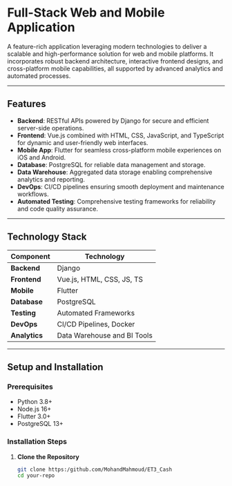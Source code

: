 # Full-Stack Web and Mobile Application  

A feature-rich application leveraging modern technologies to deliver a scalable and high-performance solution for web and mobile platforms. It incorporates robust backend architecture, interactive frontend designs, and cross-platform mobile capabilities, all supported by advanced analytics and automated processes.

---

## **Features**

- **Backend**: RESTful APIs powered by Django for secure and efficient server-side operations.  
- **Frontend**: Vue.js combined with HTML, CSS, JavaScript, and TypeScript for dynamic and user-friendly web interfaces.  
- **Mobile App**: Flutter for seamless cross-platform mobile experiences on iOS and Android.  
- **Database**: PostgreSQL for reliable data management and storage.  
- **Data Warehouse**: Aggregated data storage enabling comprehensive analytics and reporting.  
- **DevOps**: CI/CD pipelines ensuring smooth deployment and maintenance workflows.  
- **Automated Testing**: Comprehensive testing frameworks for reliability and code quality assurance.  

---

## **Technology Stack**

| Component             | Technology                        |
|------------------------|------------------------------------|
| **Backend**           | Django                            |
| **Frontend**          | Vue.js, HTML, CSS, JS, TS         |
| **Mobile**            | Flutter                           |
| **Database**          | PostgreSQL                        |
| **Testing**           | Automated Frameworks              |
| **DevOps**            | CI/CD Pipelines, Docker           |
| **Analytics**         | Data Warehouse and BI Tools       |

---

## **Setup and Installation**

### **Prerequisites**
- Python 3.8+  
- Node.js 16+  
- Flutter 3.0+  
- PostgreSQL 13+  

### **Installation Steps**

1. **Clone the Repository**  
   ```bash
   git clone https:/github.com/MohandMahmoud/ET3_Cash
   cd your-repo
